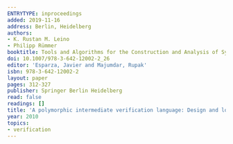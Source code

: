 ```yaml
---
ENTRYTYPE: inproceedings
added: 2019-11-16
address: Berlin, Heidelberg
authors:
- K. Rustan M. Leino
- Philipp Rümmer
booktitle: Tools and Algorithms for the Construction and Analysis of Systems
doi: 10.1007/978-3-642-12002-2_26
editor: 'Esparza, Javier and Majumdar, Rupak'
isbn: 978-3-642-12002-2
layout: paper
pages: 312-327
publisher: Springer Berlin Heidelberg
read: false
readings: []
title: 'A polymorphic intermediate verification language: Design and logical encoding'
year: 2010
topics:
- verification
---
```

